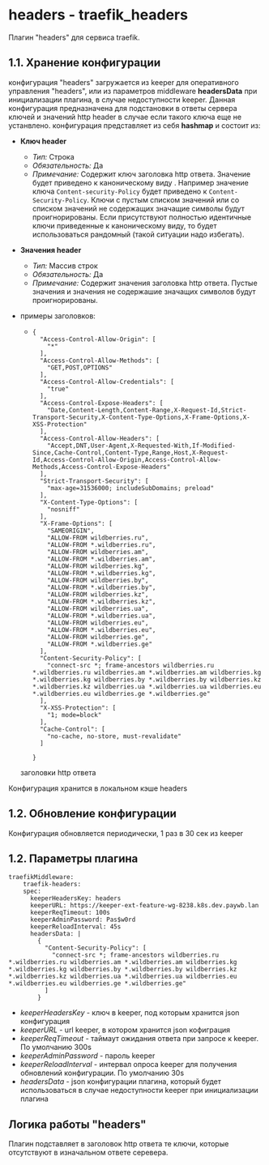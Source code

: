 # headers - traefik_headers

Плагин "headers" для сервиса traefik.

## 1.1. Хранение конфигурации

конфигурация "headers" загружается из keeper для оперативного управления "headers", или из параметров middleware **headersData** при инициализации 
плагина, в случае недоступности keeper.
Данная конфигурация предназначена для подстановки в ответы сервера ключей и значений http header в случае если такого ключа еще не устанвлено.
конфигурация представляет из себя **hashmap** и состоит из:

- **Ключ header**
  - *Тип:* Строка
  - *Обязательность:* Да
  - *Примечание:* Содержит ключ заголовка http ответа. Значение будет приведено к каноническому виду . Например значение ключа ```Content-security-Policy``` будет приведено к 
    ```Content-Security-Policy```. Ключи с пустым списком значений или со списком значений не содержащих значащие символы будут проигнорированы.
    Если присутствуют полностью идентичные ключи приведенные к каноническому виду, то будет использоваться рандомный (такой ситуации надо избегать).

- **Значения header**
  - *Тип:* Массив строк
  - *Обязательность:* Да
  - *Примечание:* Содержит значения заголовка http ответа. Пустые значения и значения не содержашие значащих символов будут проигнорированы.

-  примеры заголовков:
   - ``` 
     { 
       "Access-Control-Allow-Origin": [
         "*"
       ],
       "Access-Control-Allow-Methods": [
         "GET,POST,OPTIONS"
       ],
       "Access-Control-Allow-Credentials": [
         "true"
       ],
       "Access-Control-Expose-Headers": [
         "Date,Content-Length,Content-Range,X-Request-Id,Strict-Transport-Security,X-Content-Type-Options,X-Frame-Options,X-XSS-Protection"
       ],
       "Access-Control-Allow-Headers": [
         "Accept,DNT,User-Agent,X-Requested-With,If-Modified-Since,Cache-Control,Content-Type,Range,Host,X-Request-Id,Access-Control-Allow-Origin,Access-Control-Allow-Methods,Access-Control-Expose-Headers"
       ],
       "Strict-Transport-Security": [
         "max-age=31536000; includeSubDomains; preload"
       ],
       "X-Content-Type-Options": [
         "nosniff"
       ],
       "X-Frame-Options": [
         "SAMEORIGIN",
         "ALLOW-FROM wildberries.ru",
         "ALLOW-FROM *.wildberries.ru",
         "ALLOW-FROM wildberries.am",
         "ALLOW-FROM *.wildberries.am",
         "ALLOW-FROM wildberries.kg",
         "ALLOW-FROM *.wildberries.kg",
         "ALLOW-FROM wildberries.by",
         "ALLOW-FROM *.wildberries.by",
         "ALLOW-FROM wildberries.kz",
         "ALLOW-FROM *.wildberries.kz",
         "ALLOW-FROM wildberries.ua",
         "ALLOW-FROM *.wildberries.ua",
         "ALLOW-FROM wildberries.eu",
         "ALLOW-FROM *.wildberries.eu",
         "ALLOW-FROM wildberries.ge",
         "ALLOW-FROM *.wildberries.ge"
       ],
       "Content-Security-Policy": [
         "connect-src *; frame-ancestors wildberries.ru *.wildberries.ru wildberries.am *.wildberries.am wildberries.kg *.wildberries.kg wildberries.by *.wildberries.by wildberries.kz *.wildberries.kz wildberries.ua *.wildberries.ua wildberries.eu *.wildberries.eu wildberries.ge *.wildberries.ge"
       ],
       "X-XSS-Protection": [
         "1; mode=block"
       ],
       "Cache-Control": [
         "no-cache, no-store, must-revalidate"
       ]

     }
     ```
    
    заголовки http ответа

Конфигурация хранится в локальном кэше headers

## 1.2. Обновление конфигурации

Конфигурация обновляется периодически, 1 раз в 30 сек из keeper

## 1.2. Параметры плагина

```
traefikMiddleware: 
    traefik-headers:
    spec:
      keeperHeadersKey: headers
      keeperURL: https://keeper-ext-feature-wg-8238.k8s.dev.paywb.lan
      keeperReqTimeout: 100s
      keeperAdminPassword: Pas$w0rd
      keeperReloadInterval: 45s
      headersData: |
        { 
          "Content-Security-Policy": [
            "connect-src *; frame-ancestors wildberries.ru *.wildberries.ru wildberries.am *.wildberries.am wildberries.kg *.wildberries.kg wildberries.by *.wildberries.by wildberries.kz *.wildberries.kz wildberries.ua *.wildberries.ua wildberries.eu *.wildberries.eu wildberries.ge *.wildberries.ge"
          ]
        }
```
- *keeperHeadersKey* - ключ в keeper, под которым хранится json конфигурация
- *keeperURL* - url keeper, в котором хранится json кофиграция
- *keeperReqTimeout* - таймаут ожидания ответа при запросе к keeper. По умолчанию 300s
- *keeperAdminPassword* - пароль keeper
- *keeperReloadInterval* - интервал опроса keeper для получения обновлений конфигурации. По умолчанию 30s
- *headersData* - json конфигурации плагина, который будет использоваться в случае недоступности keeper при инициализации плагина

## Логика работы "headers"

Плагин подставляет в заголовок http ответа те ключи, которые отсутствуют в изначальном ответе серевера.
